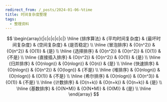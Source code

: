 ```yaml
---
redirect_from: /_posts/2024-01-06-%time
title: 时间复杂度整理
tags:
  - 整理资料
---
```


$$
\begin{array}{|c|c|c|c|c|}
\hline
{排序算法} & {平均时间复杂度} & {最坏时间复杂度} & {空间复杂度} & {是否稳定} \\
\hline
{冒泡排序} & {O(n^2)} & {O(n^2)} & {O(1)} & {是} \\
\hline
{选择排序} & {O(n^2)} & {O(n^2)} & {O(1)} & {不是} \\
\hline
{直接插入排序} & {O(n^2)} & {O(n^2)} & {O(1)} & {是} \\
\hline
{归并排序} & {O(nlogn)} & {O(nlogn)} & {O(n)} & {是} \\
\hline
{快速排序} & {O(nlogn)} & {O(n^2)} & {O(logn)} & {不是} \\
\hline
{堆排序} & {O(nlogn)} & {O(nlogn)} & {O(1)} & {不是} \\
\hline
{希尔排序} & {O(nlogn)} & {O(n^3)} & {O(1)} & {不是} \\
\hline
{计数排序} & {O(n+k)} & {O(n+k)} & {O(n+k)} & {是} \\
\hline
{基数排序} & {O(N*M)} & {O(N*M)} & {O(M)} & {是} \\
\hline
\end{array}
$$

